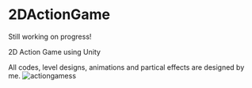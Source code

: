 # 2DActionGame
Still working on progress!

2D Action Game using Unity

All codes, level designs, animations and partical effects are designed by me.
![actiongamess](https://user-images.githubusercontent.com/29200999/96371672-76f6f100-116b-11eb-82bb-6ce08ed48c1e.png)
